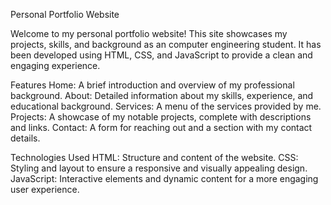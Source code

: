 Personal Portfolio Website

Welcome to my personal portfolio website! This site showcases my projects, skills, and background as an computer engineering student. It has been developed using HTML, CSS, and JavaScript to provide a clean and engaging experience.

Features
Home: A brief introduction and overview of my professional background.
About: Detailed information about my skills, experience, and educational background.
Services: A menu of the services provided by me.
Projects: A showcase of my notable projects, complete with descriptions and links.
Contact: A form for reaching out and a section with my contact details.

Technologies Used
HTML: Structure and content of the website.
CSS: Styling and layout to ensure a responsive and visually appealing design.
JavaScript: Interactive elements and dynamic content for a more engaging user experience.
